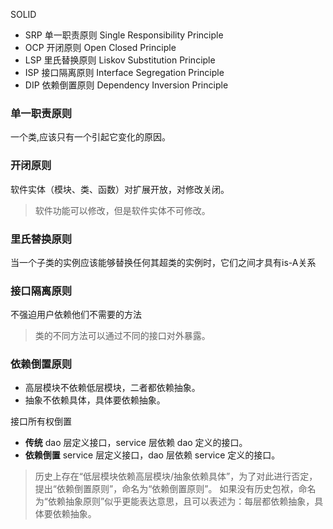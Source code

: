 
SOLID
- SRP 单一职责原则 Single Responsibility Principle
- OCP 开闭原则 Open Closed Principle
- LSP 里氏替换原则 Liskov Substitution Principle
- ISP 接口隔离原则 Interface Segregation Principle
- DIP 依赖倒置原则 Dependency Inversion Principle

### 单一职责原则 
一个类,应该只有一个引起它变化的原因。

### 开闭原则 

软件实体（模块、类、函数）对扩展开放，对修改关闭。
> 软件功能可以修改，但是软件实体不可修改。

### 里氏替换原则 
当一个子类的实例应该能够替换任何其超类的实例时，它们之间才具有is-A关系

### 接口隔离原则 
不强迫用户依赖他们不需要的方法

> 类的不同方法可以通过不同的接口对外暴露。

### 依赖倒置原则 

- 高层模块不依赖低层模块，二者都依赖抽象。
- 抽象不依赖具体，具体要依赖抽象。

接口所有权倒置
- **传统**  dao 层定义接口，service 层依赖 dao 定义的接口。　
- **依赖倒置**  service 层定义接口，dao 层依赖 service 定义的接口。　

> 历史上存在“低层模块依赖高层模块/抽象依赖具体”，为了对此进行否定，提出“依赖倒置原则”，命名为“依赖倒置原则”。
如果没有历史包袱，命名为“依赖抽象原则”似乎更能表达意思，且可以表述为：每层都依赖抽象，具体要依赖抽象。



